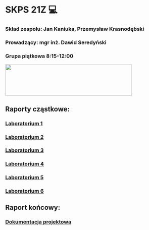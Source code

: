 # SKPS 21Z :computer: 
### Skład zespołu: Jan Kaniuka, Przemysław Krasnodębski
### Prowadzący: mgr inż. Dawid Seredyński
### Grupa piątkowa 8:15-12:00

<img src="https://sklep.avt.pl/uploads/files/rpi/rpi-logo.png" width="400" height="100">   
  
## Raporty cząstkowe:  
### [Laboratorium 1](https://gitlab-stud.elka.pw.edu.pl/jkaniuka/skps21z_kk/-/wikis/Laboratorium-1)  
### [Laboratorium 2](https://gitlab-stud.elka.pw.edu.pl/jkaniuka/skps21z_kk/-/wikis/Laboratorium-2)
### [Laboratorium 3](https://gitlab-stud.elka.pw.edu.pl/jkaniuka/skps21z_kk/-/wikis/Laboratorium-3)
### [Laboratorium 4](https://gitlab-stud.elka.pw.edu.pl/jkaniuka/skps21z_kk/-/wikis/Laboratorium-4)
### [Laboratorium 5](https://gitlab-stud.elka.pw.edu.pl/jkaniuka/skps21z_kk/-/wikis/Laboratorium-5)
### [Laboratorium 6](https://gitlab-stud.elka.pw.edu.pl/jkaniuka/skps21z_kk/-/wikis/Laboratorium-6)

## Raport końcowy: 
### [Dokumentacja projektowa](https://gitlab-stud.elka.pw.edu.pl/jkaniuka/skps21z_kk/-/wikis/Dokumentacja-projektu)
